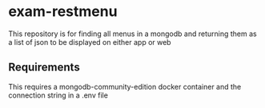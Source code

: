 # exam-restmenu
This repository is for finding all menus in a mongodb and returning them as a list of json to be displayed on either app or web

## Requirements
This requires a mongodb-community-edition docker container and the connection string in a .env file 
